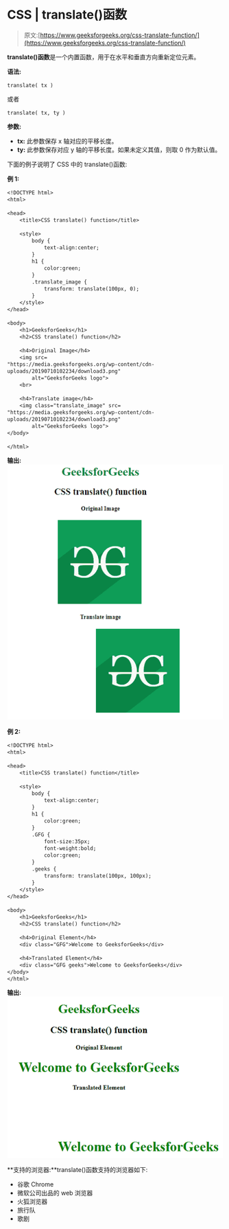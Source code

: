 # CSS | translate()函数

> 原文:[https://www.geeksforgeeks.org/css-translate-function/](https://www.geeksforgeeks.org/css-translate-function/)

**translate()函数**是一个内置函数，用于在水平和垂直方向重新定位元素。

**语法:**

```
translate( tx )
```

或者

```
translate( tx, ty )
```

**参数:**

*   **tx:** 此参数保存 x 轴对应的平移长度。
*   **ty:** 此参数保存对应 y 轴的平移长度。如果未定义其值，则取 0 作为默认值。

下面的例子说明了 CSS 中的 translate()函数:

**例 1:**

```
<!DOCTYPE html> 
<html> 

<head> 
    <title>CSS translate() function</title> 

    <style> 
        body {
            text-align:center;
        }
        h1 {
            color:green;
        }
        .translate_image {
            transform: translate(100px, 0);
        }
    </style> 
</head> 

<body> 
    <h1>GeeksforGeeks</h1>
    <h2>CSS translate() function</h2>

    <h4>Original Image</h4>
    <img src= 
"https://media.geeksforgeeks.org/wp-content/cdn-uploads/20190710102234/download3.png"
        alt="GeeksforGeeks logo">
    <br>

    <h4>Translate image</h4>
    <img class="translate_image" src= 
"https://media.geeksforgeeks.org/wp-content/cdn-uploads/20190710102234/download3.png"
        alt="GeeksforGeeks logo"> 
</body> 

</html>
```

**输出:**
![](img/022d6370c5de078ea393fe5d3923c231.png)

**例 2:**

```
<!DOCTYPE html> 
<html> 

<head> 
    <title>CSS translate() function</title> 

    <style> 
        body {
            text-align:center;
        }
        h1 {
            color:green;
        }
        .GFG {
            font-size:35px;
            font-weight:bold;
            color:green;
        }
        .geeks {
            transform: translate(100px, 100px);
        }
    </style> 
</head> 

<body> 
    <h1>GeeksforGeeks</h1>
    <h2>CSS translate() function</h2>

    <h4>Original Element</h4>
    <div class="GFG">Welcome to GeeksforGeeks</div>

    <h4>Translated Element</h4>
    <div class="GFG geeks">Welcome to GeeksforGeeks</div> 
</body> 
</html>
```

**输出:**
![](img/db84c65330150304af68edfcbef74c76.png)

**支持的浏览器:**translate()函数支持的浏览器如下:

*   谷歌 Chrome
*   微软公司出品的 web 浏览器
*   火狐浏览器
*   旅行队
*   歌剧